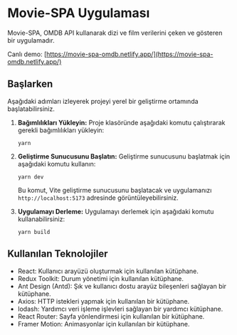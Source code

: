 # Movie-SPA Uygulaması

Movie-SPA, OMDB API kullanarak dizi ve film verilerini çeken ve gösteren bir uygulamadır.

Canlı demo: [https://movie-spa-omdb.netlify.app/](https://movie-spa-omdb.netlify.app/)

## Başlarken

Aşağıdaki adımları izleyerek projeyi yerel bir geliştirme ortamında başlatabilirsiniz.

1. **Bağımlılıkları Yükleyin:** Proje klasöründe aşağıdaki komutu çalıştırarak gerekli bağımlılıkları yükleyin:

   ```
   yarn
   ```

2. **Geliştirme Sunucusunu Başlatın:** Geliştirme sunucusunu başlatmak için aşağıdaki komutu kullanın:

   ```
   yarn dev
   ```

   Bu komut, Vite geliştirme sunucusunu başlatacak ve uygulamanızı `http://localhost:5173` adresinde görüntüleyebilirsiniz.

3. **Uygulamayı Derleme:** Uygulamayı derlemek için aşağıdaki komutu kullanabilirsiniz:

   ```
   yarn build
   ```

## Kullanılan Teknolojiler

- React: Kullanıcı arayüzü oluşturmak için kullanılan kütüphane.
- Redux Toolkit: Durum yönetimi için kullanılan kütüphane.
- Ant Design (Antd): Şık ve kullanıcı dostu arayüz bileşenleri sağlayan bir kütüphane.
- Axios: HTTP istekleri yapmak için kullanılan bir kütüphane.
- lodash: Yardımcı veri işleme işlevleri sağlayan bir yardımcı kütüphane.
- React Router: Sayfa yönlendirmesi için kullanılan bir kütüphane.
- Framer Motion: Animasyonlar için kullanılan bir kütüphane.

